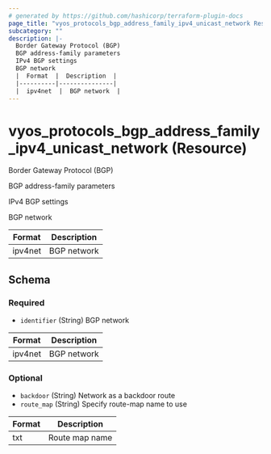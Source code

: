 ```yaml
---
# generated by https://github.com/hashicorp/terraform-plugin-docs
page_title: "vyos_protocols_bgp_address_family_ipv4_unicast_network Resource - vyos"
subcategory: ""
description: |-
  Border Gateway Protocol (BGP)
  BGP address-family parameters
  IPv4 BGP settings
  BGP network
  |  Format  |  Description  |
  |----------|---------------|
  |  ipv4net  |  BGP network  |
---
```


# vyos_protocols_bgp_address_family_ipv4_unicast_network (Resource)

Border Gateway Protocol (BGP)

BGP address-family parameters

IPv4 BGP settings

BGP network

|  Format  |  Description  |
|----------|---------------|
|  ipv4net  |  BGP network  |



<!-- schema generated by tfplugindocs -->
## Schema

### Required

- `identifier` (String) BGP network

|  Format  |  Description  |
|----------|---------------|
|  ipv4net  |  BGP network  |

### Optional

- `backdoor` (String) Network as a backdoor route
- `route_map` (String) Specify route-map name to use

|  Format  |  Description  |
|----------|---------------|
|  txt  |  Route map name  |
